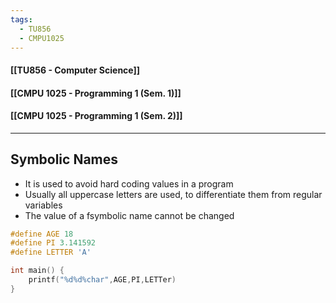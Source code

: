 ```yaml
---
tags:
  - TU856
  - CMPU1025
---
```

#### [[TU856 - Computer Science]]
#### [[CMPU 1025 - Programming 1 (Sem. 1)]]
#### [[CMPU 1025 - Programming 1 (Sem. 2)]]

---

## Symbolic Names
- It is used to avoid hard coding values in a program 
- Usually all uppercase letters are used, to differentiate them from regular variables
- The value of a fsymbolic name cannot be changed
``` c
#define AGE 18
#define PI 3.141592
#define LETTER 'A'

int main() {
	printf("%d%d%char",AGE,PI,LETTer)
}

```
